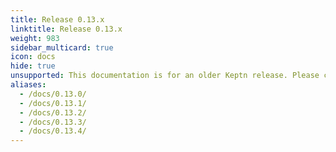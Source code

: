 ```yaml
---
title: Release 0.13.x
linktitle: Release 0.13.x
weight: 983
sidebar_multicard: true
icon: docs
hide: true
unsupported: This documentation is for an older Keptn release. Please consider the newest one when working with the latest Keptn.
aliases:
  - /docs/0.13.0/
  - /docs/0.13.1/
  - /docs/0.13.2/
  - /docs/0.13.3/
  - /docs/0.13.4/
---
```

